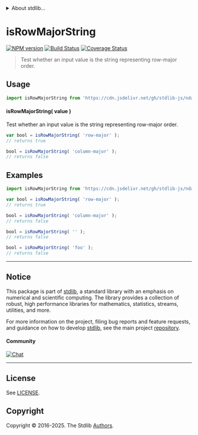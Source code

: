 <!--

@license Apache-2.0

Copyright (c) 2025 The Stdlib Authors.

Licensed under the Apache License, Version 2.0 (the "License");
you may not use this file except in compliance with the License.
You may obtain a copy of the License at

   http://www.apache.org/licenses/LICENSE-2.0

Unless required by applicable law or agreed to in writing, software
distributed under the License is distributed on an "AS IS" BASIS,
WITHOUT WARRANTIES OR CONDITIONS OF ANY KIND, either express or implied.
See the License for the specific language governing permissions and
limitations under the License.

-->


<details>
  <summary>
    About stdlib...
  </summary>
  <p>We believe in a future in which the web is a preferred environment for numerical computation. To help realize this future, we've built stdlib. stdlib is a standard library, with an emphasis on numerical and scientific computation, written in JavaScript (and C) for execution in browsers and in Node.js.</p>
  <p>The library is fully decomposable, being architected in such a way that you can swap out and mix and match APIs and functionality to cater to your exact preferences and use cases.</p>
  <p>When you use stdlib, you can be absolutely certain that you are using the most thorough, rigorous, well-written, studied, documented, tested, measured, and high-quality code out there.</p>
  <p>To join us in bringing numerical computing to the web, get started by checking us out on <a href="https://github.com/stdlib-js/stdlib">GitHub</a>, and please consider <a href="https://opencollective.com/stdlib">financially supporting stdlib</a>. We greatly appreciate your continued support!</p>
</details>

# isRowMajorString

[![NPM version][npm-image]][npm-url] [![Build Status][test-image]][test-url] [![Coverage Status][coverage-image]][coverage-url] <!-- [![dependencies][dependencies-image]][dependencies-url] -->

> Test whether an input value is the string representing row-major order.

<!-- Section to include introductory text. Make sure to keep an empty line after the intro `section` element and another before the `/section` close. -->

<section class="intro">

</section>

<!-- /.intro -->

<!-- Package usage documentation. -->



<section class="usage">

## Usage

```javascript
import isRowMajorString from 'https://cdn.jsdelivr.net/gh/stdlib-js/ndarray-base-assert-is-row-major-string@deno/mod.js';
```

#### isRowMajorString( value )

Test whether an input value is the string representing row-major order.

```javascript
var bool = isRowMajorString( 'row-major' );
// returns true

bool = isRowMajorString( 'column-major' );
// returns false
```

</section>

<!-- /.usage -->

<!-- Package usage notes. Make sure to keep an empty line after the `section` element and another before the `/section` close. -->

<section class="notes">

</section>

<!-- /.notes -->

<!-- Package usage examples. -->

<section class="examples">

## Examples

<!-- eslint no-undef: "error" -->

```javascript
import isRowMajorString from 'https://cdn.jsdelivr.net/gh/stdlib-js/ndarray-base-assert-is-row-major-string@deno/mod.js';

var bool = isRowMajorString( 'row-major' );
// returns true

bool = isRowMajorString( 'column-major' );
// returns false

bool = isRowMajorString( '' );
// returns false

bool = isRowMajorString( 'foo' );
// returns false
```

</section>

<!-- /.examples -->

<!-- Section to include cited references. If references are included, add a horizontal rule *before* the section. Make sure to keep an empty line after the `section` element and another before the `/section` close. -->

<section class="references">

</section>

<!-- /.references -->

<!-- Section for related `stdlib` packages. Do not manually edit this section, as it is automatically populated. -->

<section class="related">

</section>

<!-- /.related -->

<!-- Section for all links. Make sure to keep an empty line after the `section` element and another before the `/section` close. -->


<section class="main-repo" >

* * *

## Notice

This package is part of [stdlib][stdlib], a standard library with an emphasis on numerical and scientific computing. The library provides a collection of robust, high performance libraries for mathematics, statistics, streams, utilities, and more.

For more information on the project, filing bug reports and feature requests, and guidance on how to develop [stdlib][stdlib], see the main project [repository][stdlib].

#### Community

[![Chat][chat-image]][chat-url]

---

## License

See [LICENSE][stdlib-license].


## Copyright

Copyright &copy; 2016-2025. The Stdlib [Authors][stdlib-authors].

</section>

<!-- /.stdlib -->

<!-- Section for all links. Make sure to keep an empty line after the `section` element and another before the `/section` close. -->

<section class="links">

[npm-image]: http://img.shields.io/npm/v/@stdlib/ndarray-base-assert-is-row-major-string.svg
[npm-url]: https://npmjs.org/package/@stdlib/ndarray-base-assert-is-row-major-string

[test-image]: https://github.com/stdlib-js/ndarray-base-assert-is-row-major-string/actions/workflows/test.yml/badge.svg?branch=main
[test-url]: https://github.com/stdlib-js/ndarray-base-assert-is-row-major-string/actions/workflows/test.yml?query=branch:main

[coverage-image]: https://img.shields.io/codecov/c/github/stdlib-js/ndarray-base-assert-is-row-major-string/main.svg
[coverage-url]: https://codecov.io/github/stdlib-js/ndarray-base-assert-is-row-major-string?branch=main

<!--

[dependencies-image]: https://img.shields.io/david/stdlib-js/ndarray-base-assert-is-row-major-string.svg
[dependencies-url]: https://david-dm.org/stdlib-js/ndarray-base-assert-is-row-major-string/main

-->

[chat-image]: https://img.shields.io/gitter/room/stdlib-js/stdlib.svg
[chat-url]: https://app.gitter.im/#/room/#stdlib-js_stdlib:gitter.im

[stdlib]: https://github.com/stdlib-js/stdlib

[stdlib-authors]: https://github.com/stdlib-js/stdlib/graphs/contributors

[umd]: https://github.com/umdjs/umd
[es-module]: https://developer.mozilla.org/en-US/docs/Web/JavaScript/Guide/Modules

[deno-url]: https://github.com/stdlib-js/ndarray-base-assert-is-row-major-string/tree/deno
[deno-readme]: https://github.com/stdlib-js/ndarray-base-assert-is-row-major-string/blob/deno/README.md
[umd-url]: https://github.com/stdlib-js/ndarray-base-assert-is-row-major-string/tree/umd
[umd-readme]: https://github.com/stdlib-js/ndarray-base-assert-is-row-major-string/blob/umd/README.md
[esm-url]: https://github.com/stdlib-js/ndarray-base-assert-is-row-major-string/tree/esm
[esm-readme]: https://github.com/stdlib-js/ndarray-base-assert-is-row-major-string/blob/esm/README.md
[branches-url]: https://github.com/stdlib-js/ndarray-base-assert-is-row-major-string/blob/main/branches.md

[stdlib-license]: https://raw.githubusercontent.com/stdlib-js/ndarray-base-assert-is-row-major-string/main/LICENSE

</section>

<!-- /.links -->
